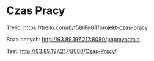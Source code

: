 # Czas Pracy

Trello: https://trello.com/b/f58rFnGT/projekt-czas-pracy

Baza danych: http://93.89.197.217:8080/phpmyadmin

Test: http://93.89.197.217:8080/Czas-Pracy/
